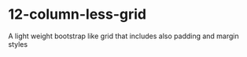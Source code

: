 # 12-column-less-grid
 A light weight bootstrap like grid that includes also padding and margin styles
